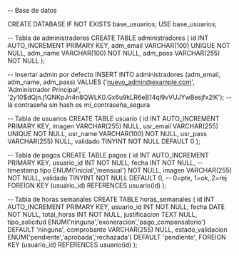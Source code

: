 -- Base de datos

CREATE DATABASE IF NOT EXISTS base_usuarios; 
USE base_usuarios; 

-- Tabla de administradores 
CREATE TABLE administradores ( 
    id INT AUTO_INCREMENT PRIMARY KEY, 
    adm_email VARCHAR(100) UNIQUE NOT NULL, 
    adm_name VARCHAR(100) NOT NULL, 
    adm_pass VARCHAR(255) NOT NULL
); 

-- Insertar admin por defecto
INSERT INTO administradores (adm_email, adm_name, adm_pass) VALUES 
('nuevo_admin@example.com', 'Administrador Principal', '$2y$10$dQjn.j1QNKpJn4n8QWLK0.Gx6u9kLR6eB14ql9vVUJYwBesjfx2lK');
--la contraseña sin hash es mi_contraseña_segura

-- Tabla de usuarios
CREATE TABLE usuario (
    id INT AUTO_INCREMENT PRIMARY KEY,
    imagen VARCHAR(255) NULL,
    usr_email VARCHAR(255) UNIQUE NOT NULL, 
    usr_name VARCHAR(100) NOT NULL, 
    usr_pass VARCHAR(255) NULL,
    validado TINYINT NOT NULL DEFAULT 0
);

-- Tabla de pagos 
CREATE TABLE pagos ( 
    id INT AUTO_INCREMENT PRIMARY KEY,
    usuario_id INT NOT NULL, 
    fecha INT NOT NULL,  -- timestamp
    tipo ENUM('inicial','mensual') NOT NULL,
    imagen VARCHAR(255) NOT NULL, 
    validado TINYINT NOT NULL DEFAULT 0, -- 0=pte, 1=ok, 2=rej 
    FOREIGN KEY (usuario_id) REFERENCES usuario(id) 
); 

-- Tabla de horas semanales 
CREATE TABLE horas_semanales ( 
    id INT AUTO_INCREMENT PRIMARY KEY,
    usuario_id INT NOT NULL, 
    fecha DATE NOT NULL,
    total_horas INT NOT NULL,
    justificacion TEXT NULL,
    tipo_solicitud ENUM('ninguna','exoneracion','pago_compensatorio') DEFAULT 'ninguna',
    comprobante VARCHAR(255) NULL,
    estado_validacion ENUM('pendiente','aprobada','rechazada') DEFAULT 'pendiente',
    FOREIGN KEY (usuario_id) REFERENCES usuario(id)
);
